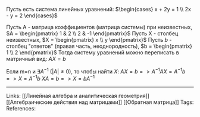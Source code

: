Пусть есть система линейных уравнений:
$\begin{cases} x + 2y = 1 \\ 2x - y = 2 \end{cases}$

Пусть A - матрица коэффициентов (матрица системы) при неизвестных, $A = \begin{pmatrix} 1 & 2 \\ 2 & -1 \end{pmatrix}$
Пусть X - столбец неизвестных, $X = \begin{pmatrix} x \\ y \end{pmatrix}$
Пусть $b$ - столбец "ответов" (правая часть, неоднородность), $b = \begin{pmatrix} 1 \\ 2 \end{pmatrix}$
Тогда систему уравнений можно переписать в матричный вид:
$AX=b$

Если m=n и $\exists A^{-1}$ $(|A| \neq 0)$, то чтобы найти $X$:
$AX=b => A^{-1}AX=A^{-1}b => X=A^{-1}b$
$XA=b => X=bA^{-1}$

___
Links: [[Линейная алгебра и аналитическая геометрия]] [[Алгебраические действия над матрицами]] [[Обратная матрица]]
Tags: 
References: 